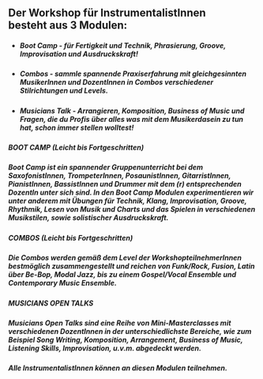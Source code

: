 ## **Der Workshop für InstrumentalistInnen**<br> besteht aus 3 Modulen:
* ##### **Boot Camp** - für Fertigkeit und Technik, Phrasierung, Groove, Improvisation und Ausdruckskraft!
* ##### **Combos** - sammle spannende Praxiserfahrung mit gleichgesinnten MusikerInnen und DozentInnen in Combos verschiedener Stilrichtungen und Levels.
* ##### **Musicians Talk** - Arrangieren, Komposition, Business of Music und Fragen, die du Profis über alles was mit dem Musikerdasein zu tun hat, schon immer stellen wolltest!

##### **BOOT CAMP** (Leicht bis Fortgeschritten)
##### Boot Camp ist ein spannender Gruppenunterricht  bei dem SaxofonistInnen, TrompeterInnen, PosaunistInnen, GitarristInnen, PianistInnen, BassistInnen und Drummer mit dem (r) entsprechenden DozentIn unter sich sind. In den Boot Camp Modulen experimentieren wir unter anderem mit Übungen für Technik, Klang, Improvisation, Groove, Rhythmik, Lesen von Musik und Charts und das Spielen in verschiedenen Musikstilen, sowie solistischer Ausdruckskraft.

##### **COMBOS** (Leicht bis Fortgeschritten)
##### Die Combos werden gemäß dem Level der WorkshopteilnehmerInnen bestmöglich zusammengestellt und reichen von Funk/Rock, Fusion, Latin über Be-Bop, Modal Jazz, bis zu einem Gospel/Vocal Ensemble und Contemporary Music Ensemble.

##### **MUSICIANS OPEN TALKS**
##### Musicians Open Talks sind eine Reihe von Mini-Masterclasses mit verschiedenen DozentInnen in der unterschiedlichste Bereiche, wie zum Beispiel Song Writing, Komposition, Arrangement, Business of Music, Listening Skills, Improvisation, u.v.m.  abgedeckt werden.

##### **Alle InstrumentalistInnen können an diesen Modulen teilnehmen.**
